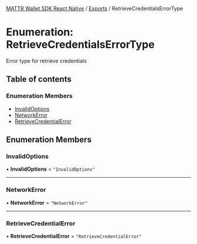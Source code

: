 [MATTR Wallet SDK React Native](../README.md) / [Exports](../modules.md) / RetrieveCredentialsErrorType

# Enumeration: RetrieveCredentialsErrorType

Error type for retrieve credentials

## Table of contents

### Enumeration Members

- [InvalidOptions](RetrieveCredentialsErrorType.md#invalidoptions)
- [NetworkError](RetrieveCredentialsErrorType.md#networkerror)
- [RetrieveCredentialError](RetrieveCredentialsErrorType.md#retrievecredentialerror)

## Enumeration Members

### InvalidOptions

• **InvalidOptions** = ``"InvalidOptions"``

___

### NetworkError

• **NetworkError** = ``"NetworkError"``

___

### RetrieveCredentialError

• **RetrieveCredentialError** = ``"RetrieveCredentialError"``
